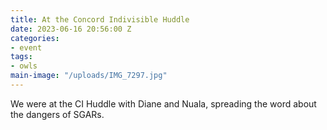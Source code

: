 ```yaml
---
title: At the Concord Indivisible Huddle
date: 2023-06-16 20:56:00 Z
categories:
- event
tags:
- owls
main-image: "/uploads/IMG_7297.jpg"
---
```


We were at the CI Huddle with Diane and Nuala, spreading the word about the dangers of SGARs.